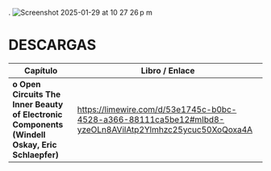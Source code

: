 .
![Screenshot 2025-01-29 at 10 27 26 p m](https://github.com/user-attachments/assets/6f5ad578-2e71-4122-85d4-bf3a2584e295)

# DESCARGAS

| **Capítulo**                         | **Libro / Enlace**                                                                 |
|--------------------------------------|------------------------------------------------------------------------------------|
| **o Open Circuits The Inner Beauty of Electronic Components (Windell Oskay, Eric Schlaepfer)** |  https://limewire.com/d/53e1745c-b0bc-4528-a366-88111ca5be12#mIbd8-yzeOLn8AVilAtp2Ylmhzc25ycuc50XoQoxa4A |
